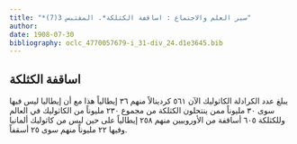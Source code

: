 ```yaml
---
title: "*سير العلم والاجتماع : اساقفة الكثلكة*. المقتبس 3(7)"
author: 
date: 1908-07-30
bibliography: oclc_4770057679-i_31-div_24.d1e3645.bib
---
```




##  اساقفة الكثلكة 


 يبلغ عدد الكرادلة الكاثوليك الآن  ٥٦١  كردينالاً منهم  ٣٦  إيطالياً هذا مع أن إيطاليا ليس فيها سوى  ٣٠  مليوناً ممن ينتحلون الكثلكة من مجموع  ٢٣٠  مليوناً من الكاثوليك في العالم وللكثلكة  ٦٠٥  أساقفة من الأوروبيين منهم  ٢٥٨  إيطالياً على حين ليس من كاثوليك ألمانيا وفيها  ٢٢  مليوناً منهم سوى  ٢٥  أسقفاً. 
